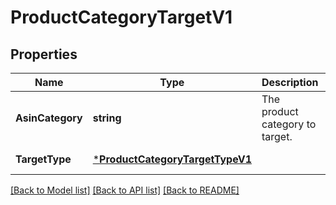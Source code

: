 # ProductCategoryTargetV1

## Properties
Name | Type | Description | Notes
------------ | ------------- | ------------- | -------------
**AsinCategory** | **string** | The product category to target. | [default to null]
**TargetType** | [***ProductCategoryTargetTypeV1**](ProductCategoryTargetTypeV1.md) |  | [default to null]

[[Back to Model list]](../README.md#documentation-for-models) [[Back to API list]](../README.md#documentation-for-api-endpoints) [[Back to README]](../README.md)

